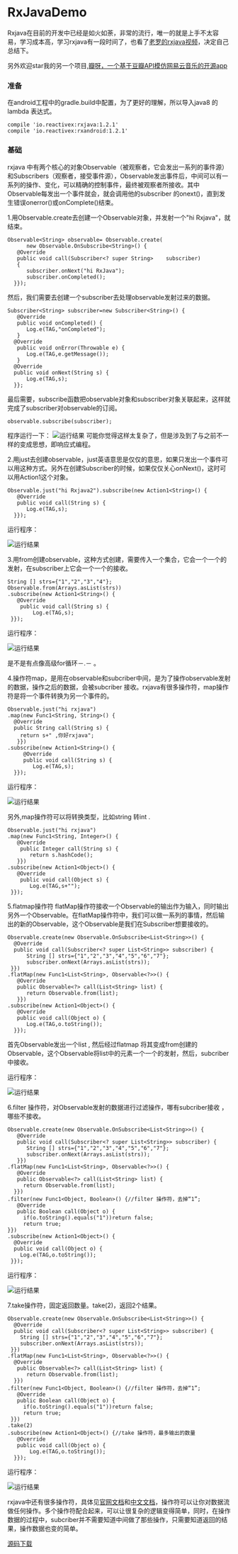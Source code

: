 # RxJavaDemo
Rxjava在目前的开发中已经是如火如荼，非常的流行，唯一的就是上手不太容易，学习成本高，学习rxjava有一段时间了，也看了[老罗的rxjava视频](http://www.apkbus.com/forum.php?mod=viewthread&tid=257703&extra=page%3D1%26filter%3Dauthor%26orderby%3Ddateline&_dsign=43e9b95f)，决定自己总结下。 

另外欢迎star我的另一个项目,[瓣呀，一个基于豆瓣API模仿网易云音乐的开源app](https://github.com/forezp/banya) 
### 准备
在android工程中的gradle.build中配置，为了更好的理解，所以导入java8 的lambda 表达式。

 ```
compile 'io.reactivex:rxjava:1.2.1'
compile 'io.reactivex:rxandroid:1.2.1'
```
### 基础
 rxjava 中有两个核心的对象Observable（被观察者，它会发出一系列的事件源）和Subscribers（观察者，接受事件源），Observable发出事件后，中间可以有一系列的操作、变化，可以精确的控制事件，最终被观察者所接收。其中Observable每发出一个事件就会，就会调用他的subscriber 的onext()，直到发生错误onerror()或onComplete()结束。

1.用Observable.create去创建一个Observable对象，并发射一个"hi Rxjava"，就结束。

```
Observable<String> observable= Observable.create(
      new Observable.OnSubscribe<String>() {    
   @Override   
   public void call(Subscriber<? super String>    subscriber)
   {  
      subscriber.onNext("hi RxJava");           
      subscriber.onCompleted();   
  }});
```
然后，我们需要去创建一个subscriber去处理observable发射过来的数据。

```
Subscriber<String> subscriber=new Subscriber<String>() {
   @Override  
   public void onCompleted() {     
      Log.e(TAG,"onCompleted"); 
   }   
  @Override  
   public void onError(Throwable e) {                    
      Log.e(TAG,e.getMessage());   
   }    
  @Override
  public void onNext(String s) {     
      Log.e(TAG,s);   
  }};
```
最后需要，subscribe函数把observable对象和subscriber对象关联起来，这样就完成了subscriber对observable的订阅。

```
observable.subscribe(subscriber);
```
程序运行一下：
![运行结果](http://upload-images.jianshu.io/upload_images/2279594-47628cd15faae8fa.png?imageMogr2/auto-orient/strip%7CimageView2/2/w/1240)
可能你觉得这样太复杂了，但是涉及到了与之前不一样的变成思想，即响应式编程。

2.用just去创建observable，just英语意思是仅仅的意思，如果只发出一个事件可以用这种方式。另外在创建Subscriber的时候，如果仅仅关心onNext()，这时可以用Action1这个对象。

```
Observable.just("hi Rxjava2").subscribe(new Action1<String>() {    
   @Override 
   public void call(String s) {       
      Log.e(TAG,s);  
  }});
```
运行程序：

![运行结果](http://upload-images.jianshu.io/upload_images/2279594-ea911afc524c4f35.png?imageMogr2/auto-orient/strip%7CimageView2/2/w/1240)

3.用from创建observable，这种方式创建，需要传入一个集合，它会一个一个的发射，在subscriber上它会一个一个的接收。

```
String [] strs={"1","2","3","4"};
Observable.from(Arrays.asList(strs))
.subscribe(new Action1<String>() {   
   @Override   
    public void call(String s) {       
        Log.e(TAG,s);    
 }});
```
运行程序：

![运行结果](http://upload-images.jianshu.io/upload_images/2279594-c92425b80e17d822.png?imageMogr2/auto-orient/strip%7CimageView2/2/w/1240)

是不是有点像高级for循环－.－  。

4.操作符map，是用在observable和subcriber中间，是为了操作observable发射的数据，操作之后的数据，会被subcriber 接收。rxjava有很多操作符，map操作符是将一个事件转换为另一个事件的。

```
Observable.just("hi rxjava")
.map(new Func1<String, String>() {  
  @Override    
  public String call(String s) {    
    return s+" ,你好rxjava";   
   }})
.subscribe(new Action1<String>() {    
     @Override    
     public void call(String s) {    
        Log.e(TAG,s);   
  }});
```

运行程序：

![运行结果](http://upload-images.jianshu.io/upload_images/2279594-ffb680d3ef2f5347.png?imageMogr2/auto-orient/strip%7CimageView2/2/w/1240)

另外,map操作符可以将转换类型，比如string 转int .

```
Observable.just("hi rxjava")
.map(new Func1<String, Integer>() { 
   @Override    
    public Integer call(String s) { 
       return s.hashCode();    
   }})
.subscribe(new Action1<Object>() { 
   @Override  
    public void call(Object s) {    
       Log.e(TAG,s+"");   
 }});
```
5.flatmap操作符
flatMap操作符接收一个Observable的输出作为输入，同时输出另外一个Observable。在flatMap操作符中，我们可以做一系列的事情，然后输出的新的Observable，这个Observable是我们在Subscriber想要接收的。

```
Observable.create(new Observable.OnSubscribe<List<String>>() {    
  @Override   
  public void call(Subscriber<? super List<String>> subscriber) {           
      String [] strs={"1","2","3","4","5","6","7"};           
      subscriber.onNext(Arrays.asList(strs));   
 }})
.flatMap(new Func1<List<String>, Observable<?>>() {    
   @Override 
   public Observable<?> call(List<String> list) {     
      return Observable.from(list);  
   }})
.subscribe(new Action1<Object>() { 
   @Override   
   public void call(Object o) {  
      Log.e(TAG,o.toString());  
  }});
```
首先Observable发出一个list<String> , 然后经过flatmap 将其变成from创建的Observable，这个Observable将list中的元素一个一个的发射，然后，subcriber 中接收。

运行程序：

![运行结果](http://upload-images.jianshu.io/upload_images/2279594-1ab20874bc9d5feb.png?imageMogr2/auto-orient/strip%7CimageView2/2/w/1240)

6.filter 操作符，对Observable发射的数据进行过滤操作，哪有subcriber接收 ，哪些不接收。

```
Observable.create(new Observable.OnSubscribe<List<String>>() {    
   @Override 
   public void call(Subscriber<? super List<String>> subscriber) {        
      String [] strs={"1","2","3","4","5","6","7"};          
      subscriber.onNext(Arrays.asList(strs));   
   }})
.flatMap(new Func1<List<String>, Observable<?>>() {    
   @Override 
   public Observable<?> call(List<String> list) {   
     return Observable.from(list);  
  }})
.filter(new Func1<Object, Boolean>() {//filter 操作符，去掉“1”;    
   @Override 
   public Boolean call(Object o) {        
     if(o.toString().equals("1"))return false;   
     return true;    
}})
.subscribe(new Action1<Object>() {
  @Override    
  public void call(Object o) {        
    Log.e(TAG,o.toString()); 
 }});
```
运行程序：

![运行结果](http://upload-images.jianshu.io/upload_images/2279594-485551ccdee1c0ca.png?imageMogr2/auto-orient/strip%7CimageView2/2/w/1240)

7.take操作符，固定返回数量。take(2)，返回2个结果。

```
Observable.create(new Observable.OnSubscribe<List<String>>() {    
  @Override  
  public void call(Subscriber<? super List<String>> subscriber) {        
    String [] strs={"1","2","3","4","5","6","7"};        
    subscriber.onNext(Arrays.asList(strs));    
 }})
.flatMap(new Func1<List<String>, Observable<?>>() {    
  @Override   
   public Observable<?> call(List<String> list) {  
      return Observable.from(list);  
  }})
.filter(new Func1<Object, Boolean>() {//filter 操作符，去掉“1”;    
   @Override   
   public Boolean call(Object o) {        
     if(o.toString().equals("1"))return false;     
     return true;    
 }})
.take(2)
.subscribe(new Action1<Object>() {//take 操作符，最多输出的数量    
   @Override  
   public void call(Object o) {     
       Log.e(TAG,o.toString());  
  }});
```
运行程序：

![运行结果](http://upload-images.jianshu.io/upload_images/2279594-2f265edfc90d5640.png?imageMogr2/auto-orient/strip%7CimageView2/2/w/1240)

rxjava中还有很多操作符，具体见[官网文档](http://reactivex.io/RxJava/javadoc/)和[中文文档](https://mcxiaoke.gitbooks.io/rxdocs/content/)，操作符可以让你对数据流做任何操作。多个操作符配合起来，可以让很复杂的逻辑变得简单，同时，在操作数据的过程中，subcriber并不需要知道中间做了那些操作，只需要知道返回的结果，操作数据也变的简单。

[源码下载](https://github.com/forezp/RxJavaDemo)
